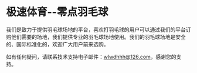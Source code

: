 # 极速体育--零点羽毛球

我们是致力于提供羽毛球场地的平台，喜欢打羽毛球的用户可以通过我们的平台订购他们需要的场地，我们提供专业的羽毛球场地使用。我们的羽毛球场地是安全的、国际标准化的，欢迎广大用户前来选购。

如有任何疑问，请联系技术支持电子邮件：wlwdhhh@126.com，感谢您的支持。
